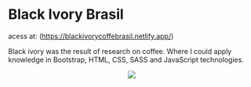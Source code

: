 # Black Ivory Brasil 

acess at: (https://blackivorycoffebrasil.netlify.app/)

Black ivory was the result of research on coffee. Where I could apply knowledge in Bootstrap, HTML, CSS, SASS and JavaScript technologies.


<section align="center"><img src="assets/Black Ivory Brasil (1).gif"></section>
